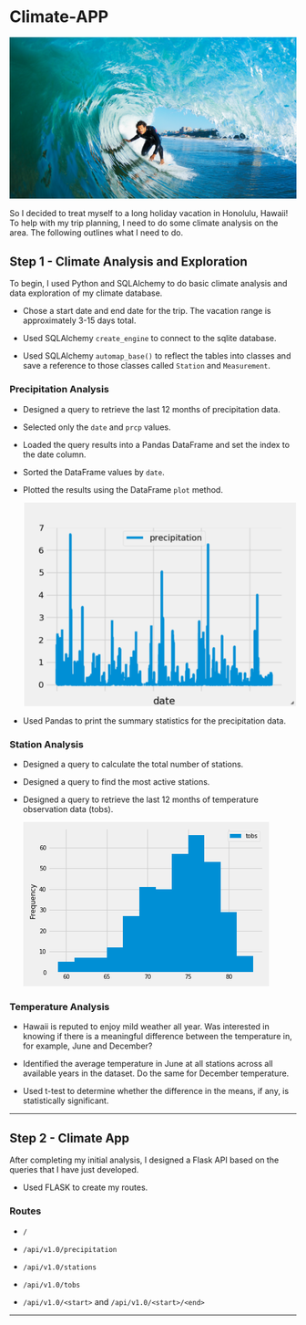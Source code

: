 # Climate-APP

![surfs-up.png](Images/surfs-up.png)

So I decided to treat myself to a long holiday vacation in Honolulu, Hawaii! To help with my trip planning, I need to do some climate analysis on the area. The following outlines what I need to do.

## Step 1 - Climate Analysis and Exploration

To begin,  I used Python and SQLAlchemy to do basic climate analysis and data exploration of my climate database.

  * Chose a start date and end date for the trip. The vacation range is approximately 3-15 days total.

  * Used SQLAlchemy `create_engine` to connect to the sqlite database.

  * Used SQLAlchemy `automap_base()` to reflect the tables into classes and save a reference to those classes called `Station` and `Measurement`.

### Precipitation Analysis

* Designed a query to retrieve the last 12 months of precipitation data.

* Selected only the `date` and `prcp` values.

* Loaded the query results into a Pandas DataFrame and set the index to the date column.

* Sorted the DataFrame values by `date`.

* Plotted the results using the DataFrame `plot` method.

  ![precipitation](Images/precipitation.png)

* Used Pandas to print the summary statistics for the precipitation data.

### Station Analysis

* Designed a query to calculate the total number of stations.

* Designed a query to find the most active stations.

* Designed a query to retrieve the last 12 months of temperature observation data (tobs).

    ![station-histogram](Images/station-histogram.png)

### Temperature Analysis

* Hawaii is reputed to enjoy mild weather all year. Was interested in knowing if there is a meaningful difference between the temperature in, for example, June and December?

* Identified the average temperature in June at all stations across all available years in the dataset. Do the same for December temperature.

* Used t-test to determine whether the difference in the means, if any, is statistically significant.

- - -

## Step 2 - Climate App

After completing my initial analysis, I designed a Flask API based on the queries that I have just developed.

* Used FLASK to create my routes.

### Routes

* `/`

* `/api/v1.0/precipitation`

* `/api/v1.0/stations`

* `/api/v1.0/tobs`

* `/api/v1.0/<start>` and `/api/v1.0/<start>/<end>`

- - -
